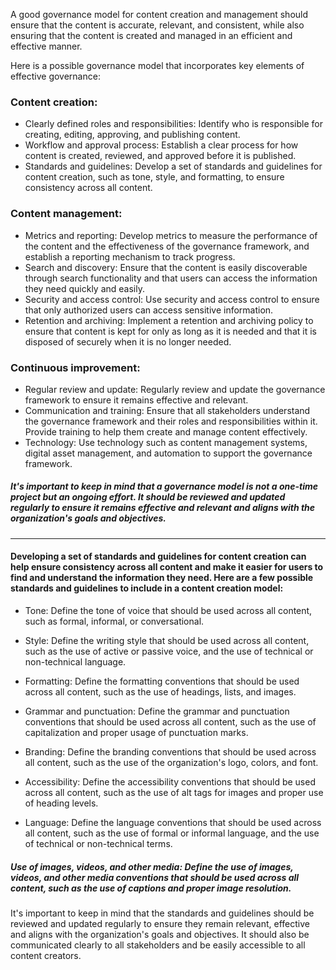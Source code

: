 A good governance model for content creation and management should ensure that the content is accurate, relevant, and consistent, while also ensuring that the content is created and managed in an efficient and effective manner.

Here is a possible governance model that incorporates key elements of effective governance:


### Content creation:

* Clearly defined roles and responsibilities: Identify who is responsible for creating, editing, approving, and publishing content.
* Workflow and approval process: Establish a clear process for how content is created, reviewed, and approved before it is published.
* Standards and guidelines: Develop a set of standards and guidelines for content creation, such as tone, style, and formatting, to ensure consistency across all content.


### Content management:

* Metrics and reporting: Develop metrics to measure the performance of the content and the effectiveness of the governance framework, and establish a reporting mechanism to track progress.
* Search and discovery: Ensure that the content is easily discoverable through search functionality and that users can access the information they need quickly and easily.
* Security and access control: Use security and access control to ensure that only authorized users can access sensitive information.
* Retention and archiving: Implement a retention and archiving policy to ensure that content is kept for only as long as it is needed and that it is disposed of securely when it is no longer needed.

### Continuous improvement:

* Regular review and update: Regularly review and update the governance framework to ensure it remains effective and relevant.
* Communication and training: Ensure that all stakeholders understand the governance framework and their roles and responsibilities within it. Provide training to help them create and manage content effectively.
* Technology: Use technology such as content management systems, digital asset management, and automation to support the governance framework.

##### It's important to keep in mind that a governance model is not a one-time project but an ongoing effort. It should be reviewed and updated regularly to ensure it remains effective and relevant and aligns with the organization's goals and objectives.


***

#### Developing a set of standards and guidelines for content creation can help ensure consistency across all content and make it easier for users to find and understand the information they need. Here are a few possible standards and guidelines to include in a content creation model:

* Tone: Define the tone of voice that should be used across all content, such as formal, informal, or conversational.

* Style: Define the writing style that should be used across all content, such as the use of active or passive voice, and the use of technical or non-technical language.

* Formatting: Define the formatting conventions that should be used across all content, such as the use of headings, lists, and images.

* Grammar and punctuation: Define the grammar and punctuation conventions that should be used across all content, such as the use of capitalization and proper usage of punctuation marks.

* Branding: Define the branding conventions that should be used across all content, such as the use of the organization's logo, colors, and font.

* Accessibility: Define the accessibility conventions that should be used across all content, such as the use of alt tags for images and proper use of heading levels.

* Language: Define the language conventions that should be used across all content, such as the use of formal or informal language, and the use of technical or non-technical terms.

##### Use of images, videos, and other media: Define the use of images, videos, and other media conventions that should be used across all content, such as the use of captions and proper image resolution.

It's important to keep in mind that the standards and guidelines should be reviewed and updated regularly to ensure they remain relevant, effective and aligns with the organization's goals and objectives. It should also be communicated clearly to all stakeholders and be easily accessible to all content creators.




